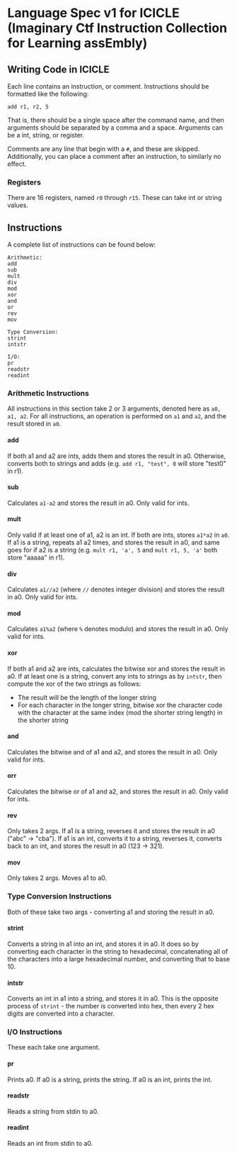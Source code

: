 # Language Spec v1 for ICICLE (Imaginary Ctf Instruction Collection for Learning assEmbly)

## Writing Code in ICICLE

Each line contains an instruction, or comment. Instructions should be formatted like the following:

`add r1, r2, 5`

That is, there should be a single space after the command name, and then arguments should be separated by a comma and a space. Arguments can be a int, string, or register.

Comments are any line that begin with a `#`, and these are skipped. Additionally, you can place a comment after an instruction, to similarly no effect. 

### Registers

There are 16 registers, named `r0` through `r15`. These can take int or string values.

## Instructions

A complete list of instructions can be found below:
```
Arithmetic:
add
sub
mult
div
mod
xor
and
or
rev
mov

Type Conversion:
strint
intstr

I/O:
pr
readstr
readint
```

### Arithmetic Instructions
All instructions in this section take 2 or 3 arguments, denoted here as `a0, a1, a2`. For all instructions, an operation is performed on `a1` and `a2`, and the result stored in `a0`.

#### add
If both a1 and a2 are ints, adds them and stores the result in a0. Otherwise, converts both to strings and adds (e.g. `add r1, "test", 0` will store "test0" in r1).
#### sub
Calculates `a1-a2` and stores the result in a0. Only valid for ints.
#### mult
Only valid if at least one of a1, a2 is an int. If both are ints, stores `a1*a2` in `a0`. If a1 is a string, repeats a1 a2 times, and stores the result in a0, and same goes for if a2 is a string (e.g. `mult r1, 'a', 5` and `mult r1, 5, 'a'` both store "aaaaa" in r1).
#### div
Calculates `a1//a2` (where `//` denotes integer division) and stores the result in a0. Only valid for ints.
#### mod
Calculates `a1%a2` (where `%` denotes modulo) and stores the result in a0. Only valid for ints.
#### xor
If both a1 and a2 are ints, calculates the bitwise xor and stores the result in a0. If at least one is a string, convert any ints to strings as by `intstr`, then compute the xor of the two strings as follows:
- The result will be the length of the longer string
- For each character in the longer string, bitwise xor the character code with the character at the same index (mod the shorter string length) in the shorter string

#### and
Calculates the bitwise and of a1 and a2, and stores the result in a0. Only valid for ints.
#### orr
Calculates the bitwise or of a1 and a2, and stores the result in a0. Only valid for ints.
#### rev
Only takes 2 args. If a1 is a string, reverses it and stores the result in a0 ("abc" -> "cba"). If a1 is an int, converts it to a string, reverses it, converts back to an int, and stores the result in a0 (123 -> 321).
#### mov
Only takes 2 args. Moves a1 to a0.

### Type Conversion Instructions
Both of these take two args - converting a1 and storing the result in a0.
#### strint
Converts a string in a1 into an int, and stores it in a0. It does so by converting each character in the string to hexadecimal, concatenating all of the characters into a large hexadecimal number, and converting that to base 10.
#### intstr
Converts an int in a1 into a string, and stores it in a0. This is the opposite process of `strint` - the number is converted into hex, then every 2 hex digits are converted into a character.

### I/O Instructions
These each take one argument.
#### pr
Prints a0. If a0 is a string, prints the string. If a0 is an int, prints the int.
#### readstr
Reads a string from stdin to a0.
#### readint
Reads an int from stdin to a0.

